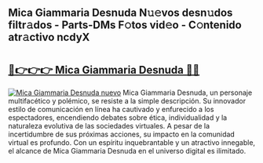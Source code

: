## Mica Giammaria Desnuda N𝚞𝚎vos desn𝚞dos filtr𝚊dos - Parts-DMs F𝚘tos vid𝚎o - C𝚘ntenido atr𝚊ctivo ncdyX

# <h2><a href="http://mb13msk.tromn.icu/?c=Mica+Giammaria+Desnuda">🔗👉👉👉 Mica Giammaria Desnuda 🔗🔗</a></h2>

[![Mica Giammaria Desnuda nuevo](https://i.imgur.com/pEAQMta.gif)](http://mb13msk.tromn.icu/?c=Mica+Giammaria+Desnuda)
Mica Giammaria Desnuda, un personaje multifacético y polémico, se resiste a la simple descripción. Su innovador estilo de comunicación en línea ha cautivado y enfurecido a los espectadores, encendiendo debates sobre ética, individualidad y la naturaleza evolutiva de las sociedades virtuales. A pesar de la incertidumbre de sus próximas acciones, su impacto en la comunidad virtual es profundo. Con un espíritu inquebrantable y un atractivo innegable, el alcance de Mica Giammaria Desnuda en el universo digital es ilimitado.
